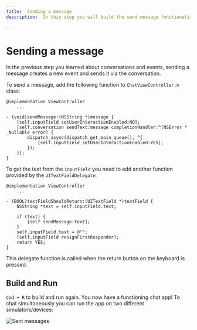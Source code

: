 ```yaml
---
title:  Sending a message
description:  In this step you will build the send message functionality.

---
```


Sending a message
=================

In the previous step you learned about conversations and events, sending a message creates a new event and sends it via the conversation.

To send a message, add the following function to `ChatViewController.m` class:

```objective_c
@implementation ViewController
    ...

- (void)sendMessage:(NSString *)message {
    [self.inputField setUserInteractionEnabled:NO];
    [self.conversation sendText:message completionHandler:^(NSError * _Nullable error) {
        dispatch_async(dispatch_get_main_queue(), ^{
            [self.inputField setUserInteractionEnabled:YES];
        });
    }];
}
```

To get the text from the `inputField` you need to add another function provided by the `UITextFieldDelegate`:

```objective_c
@implementation ViewController
    ...

- (BOOL)textFieldShouldReturn:(UITextField *)textField {
    NSString *text = self.inputField.text;
    
    if (text) {
        [self sendMessage:text];
    }
    self.inputField.text = @"";
    [self.inputField resignFirstResponder];
    return YES;
}
```

This delegate function is called when the return button on the keyboard is pressed.

Build and Run
-------------

`Cmd + R` to build and run again. You now have a functioning chat app\! To chat simultaneously you can run the app on two different simulators/devices:

![Sent messages](/images/client-sdk/ios-messaging/messages.png)

